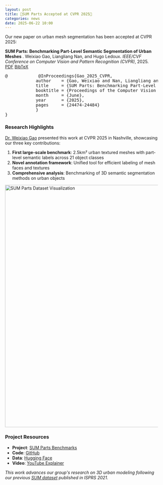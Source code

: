 ```yaml
---
layout: post
title: 🎉SUM Parts Accepted at CVPR 2025🎉
categories: news
date: 2025-06-22 10:00
---
```


Our new paper on urban mesh segmentation has been accepted at CVPR 2025:

<div class="filteredelement"><strong> SUM Parts: Benchmarking Part-Level Semantic Segmentation of Urban Meshes </strong>. Weixiao Gao, Liangliang Nan, and Hugo Ledoux. <em> IEEE/CVF Conference on Computer Vision and Pattern Recognition (CVPR)</em>, 2025.<br/>
<a href="https://openaccess.thecvf.com/content/CVPR2025/html/Gao_SUM_Parts_Benchmarking_Part-Level_Semantic_Segmentation_of_Urban_Meshes_CVPR_2025_paper.html"><i class="fas fa-external-link-alt"></i> PDF</a>
<a href="#sum-parts-ref" data-toggle="collapse"><i class="fas fa-caret-square-down"></i> BibTeX</a> 
<div id="sum-parts-ref" class="collapse" tabindex="-1"><pre class="bibtex">@            @InProceedings{Gao_2025_CVPR,
            author    = {Gao, Weixiao and Nan, Liangliang and Ledoux, Hugo},
            title     = {SUM Parts: Benchmarking Part-Level Semantic Segmentation of Urban Meshes},
            booktitle = {Proceedings of the Computer Vision and Pattern Recognition Conference (CVPR)},
            month     = {June},
            year      = {2025},
            pages     = {24474-24484}
            }
}
</pre></div></div>

### Research Highlights
[Dr. Weixiao Gao](https://3d.bk.tudelft.nl/weixiao/) presented this work at CVPR 2025 in Nashville, showcasing our three key contributions:

1. **First large-scale benchmark**: 2.5km² urban textured meshes with part-level semantic labels across 21 object classes
2. **Novel annotation framework**: Unified tool for efficient labeling of mesh faces and textures
3. **Comprehensive analysis**: Benchmarking of 3D semantic segmentation methods on urban objects

<a href="https://tudelft3d.github.io/SUMParts/">
  <img src="{{ site.baseurl }}/img/2025/sumparts_overview.jpg" width="800px" alt="SUM Parts Dataset Visualization"/>
</a>


### Project Resources
- **Project**: [SUM Parts Benchmarks](https://tudelft3d.github.io/SUMParts/)
- **Code**: [GitHub](https://github.com/tudelft3d/SUM-Parts-Benchmarking-Part-Level-Semantic-Segmentation-of-Urban-Meshes.git)
- **Data**: [Hugging Face](https://huggingface.co/datasets/gwxgrxhyz/SUM-Parts)
- **Video**: [YouTube Explainer](https://youtu.be/CUi1Hf_GSlQ?si=AvghBzWzSCtXCllk)

*This work advances our group's research on 3D urban modeling following our previous [SUM dataset](https://3d.bk.tudelft.nl/projects/meshannotation/) published in ISPRS 2021.*